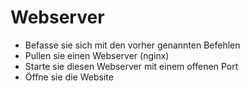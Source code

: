 # Webserver

- Befasse sie sich mit den vorher genannten Befehlen
- Pullen sie einen Webserver (nginx)
- Starte sie diesen Webserver mit einem offenen Port
- Öffne sie die Website
